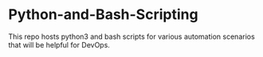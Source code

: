# Python-and-Bash-Scripting
This repo hosts python3 and bash scripts for various automation scenarios that will be helpful for DevOps.
